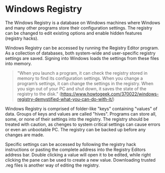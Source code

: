 # Windows Registry

The Windows Registry is a database on Windows machines where Windows and many other programs store their configuration settings. The registry can be changed to edit existing options and enable hidden features (registry hacks). 

Windows Registry can be accessed by running the Registry Editor program. As a collection of databases, both system-wide and user-specific registry settings are saved. Signing into Windows loads the settings from these files into memory. 
>"When you launch a program, it can check the registry stored in memory to find its configuration settings. When you change a program’s settings, it can change the settings in the registry. When you sign out of your PC and shut down, it saves the state of the registry to the disk." (https://www.howtogeek.com/370022/windows-registry-demystified-what-you-can-do-with-it/)

Windows Registry is comprised of folder-like "keys" containing "values" of data. Groups of keys and values are called "hives". Programs can store all, some, or none of their settings into the registry. The registry should be treated with caution, as chenges to system critical settings can cause errors or even an unbootable PC. The registry can be backed up before any changes are made. 

Specific settings can be accessed by following the registry hack instructions or pasting the complete address into the Registry Editors address bar. Double clicking a value will open it to be edited, while right clicking the pane can be used to create a new value. Downloading trusted .reg files is another way of editing the registry. 
